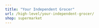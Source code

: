 ```yaml
---
title: "Your Independent Grocer"
url: /high-level/your-independent-grocer/
shop: supermarket
---
```

